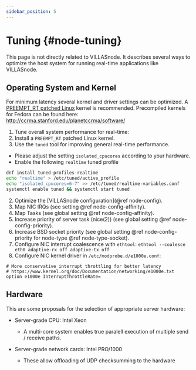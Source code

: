 ```yaml
---
sidebar_position: 5
---
```


# Tuning {#node-tuning}

This page is not directly related to VILLASnode.
It describes several ways to optimize the host system for running real-time applications like VILLASnode.

## Operating System and Kernel

For minimum latency several kernel and driver settings can be optimized.
A [PREEMPT_RT patched Linux](https://rt.wiki.kernel.org/index.php/Main_Page) kernel is recommended.
Precompiled kernels for Fedora can be found here: http://ccrma.stanford.edu/planetccrma/software/

1. Tune overall system performance for real-time:
  1. Install a `PREEMPT_RT` patched Linux kernel.
  2. Use the `tuned` tool for improving general real-time performance.
  - Please adjust the setting `isolated_cpucores` according to your hardware.
  - Enable the following `realtime` tuned profile

```bash
dnf install tuned-profiles-realtime
echo "realtime" > /etc/tuned/active_profile
echo "isolated_cpucores=6-7" >> /etc/tuned/realtime-variables.conf
systemctl enable tuned && systemctl start tuned
```

2. Optimize the [VILLASnode configuration](@ref node-config).
  1. Map NIC IRQs	(see setting @ref node-config-affinity).
  2. Map Tasks (see global  setting @ref node-config-affinity).
  3. Increase priority of server task (nice(2)) (see global setting  @ref node-config-priority).
  4. Increase BSD socket priority (see global setting @ref node-config-priority for  node-type @ref node-type-socket).
3. Configure NIC interrupt coalescence with `ethtool`:
    `ethtool --coalesce eth0 adaptive-rx off adaptive-tx off`
4. Configure NIC kernel driver in `/etc/modprobe.d/e1000e.conf`:

```
# More conservative interrupt throttling for better latency
# https://www.kernel.org/doc/Documentation/networking/e1000e.txt
option e1000e InterruptThrottleRate=
```

## Hardware

This are some proposals for the selection of appropriate server hardware:

- Server-grade CPU: Intel Xeon
  - A multi-core system enables true paralell execution of multiple send / receive paths.

- Server-grade network cards: Intel PRO/1000
  - These allow offloading of UDP checksumming to the hardware
